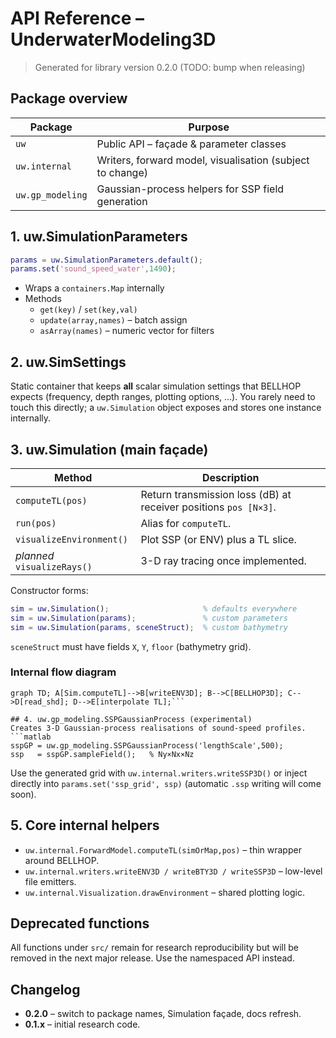 # API Reference – UnderwaterModeling3D

> Generated for library version 0.2.0  (TODO: bump when releasing)

## Package overview
| Package | Purpose |
|---------|---------|
| `uw` | Public API – façade & parameter classes |
| `uw.internal` | Writers, forward model, visualisation (subject to change) |
| `uw.gp_modeling` | Gaussian-process helpers for SSP field generation |

## 1. uw.SimulationParameters
```matlab
params = uw.SimulationParameters.default();
params.set('sound_speed_water',1490);
```
* Wraps a `containers.Map` internally
* Methods
  * `get(key)` / `set(key,val)`
  * `update(array,names)` – batch assign
  * `asArray(names)` – numeric vector for filters

## 2. uw.SimSettings
Static container that keeps **all** scalar simulation settings that BELLHOP expects (frequency, depth ranges, plotting options, …). You rarely need to touch this directly; a `uw.Simulation` object exposes and stores one instance internally.

## 3. uw.Simulation (main façade)
| Method | Description |
|--------|-------------|
| `computeTL(pos)` | Return transmission loss (dB) at receiver positions `pos [N×3]`. |
| `run(pos)` | Alias for `computeTL`. |
| `visualizeEnvironment()` | Plot SSP (or ENV) plus a TL slice. |
| *planned* `visualizeRays()` | 3-D ray tracing once implemented. |

Constructor forms:
```matlab
sim = uw.Simulation();                     % defaults everywhere
sim = uw.Simulation(params);               % custom parameters
sim = uw.Simulation(params, sceneStruct);  % custom bathymetry
```
`sceneStruct` must have fields `X`, `Y`, `floor` (bathymetry grid).

### Internal flow diagram
```mermaid
graph TD; A[Sim.computeTL]-->B[writeENV3D]; B-->C[BELLHOP3D]; C-->D[read_shd]; D-->E[interpolate TL];```

## 4. uw.gp_modeling.SSPGaussianProcess (experimental)
Creates 3-D Gaussian-process realisations of sound-speed profiles.
```matlab
sspGP = uw.gp_modeling.SSPGaussianProcess('lengthScale',500);
ssp   = sspGP.sampleField();   % Ny×Nx×Nz
```
Use the generated grid with `uw.internal.writers.writeSSP3D()` or inject directly into `params.set('ssp_grid', ssp)` (automatic `.ssp` writing will come soon).

## 5. Core internal helpers
* `uw.internal.ForwardModel.computeTL(simOrMap,pos)` – thin wrapper around BELLHOP.
* `uw.internal.writers.writeENV3D / writeBTY3D / writeSSP3D` – low-level file emitters.
* `uw.internal.Visualization.drawEnvironment` – shared plotting logic.

## Deprecated functions
All functions under `src/` remain for research reproducibility but will be removed in the next major release. Use the namespaced API instead.

## Changelog
* **0.2.0** – switch to package names, Simulation façade, docs refresh.
* **0.1.x** – initial research code.
